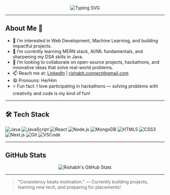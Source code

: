 <p align="center">
  <img src="https://readme-typing-svg.herokuapp.com?font=Fira+Code&size=25&pause=1000&center=true&vCenter=true&width=500&lines=Hi+There!+I'm+Rishabh;Passionate+Web+Developer;AI+Enthusiast;Hackathon+Lover;Always+Learning+%F0%9F%92%BB" alt="Typing SVG" />
</p>

---

## About Me 👋

- 👀 I’m interested in Web Development, Machine Learning, and building impactful projects.
- 🌱 I’m currently learning MERN stack, AI/ML fundamentals, and sharpening my DSA skills in Java.
- 💞️ I’m looking to collaborate on open-source projects, hackathons, and innovative ideas that solve real-world problems.
- 📫 Reach me at: [LinkedIn](https://www.linkedin.com/in/Rishabh--Prajapati) | rishabh.connect@gmail.com
- 😄 Pronouns: He/Him
- ⚡ Fun fact: I love participating in hackathons — solving problems with creativity and code is my kind of fun!

---

## 🛠️ Tech Stack

![Java](https://img.shields.io/badge/Java-ED8B00?style=for-the-badge&logo=openjdk&logoColor=white)
![JavaScript](https://img.shields.io/badge/JavaScript-F7DF1E?style=for-the-badge&logo=javascript&logoColor=black)
![React](https://img.shields.io/badge/React-20232A?style=for-the-badge&logo=react&logoColor=61DAFB)
![Node.js](https://img.shields.io/badge/Node.js-339933?style=for-the-badge&logo=nodedotjs&logoColor=white)
![MongoDB](https://img.shields.io/badge/MongoDB-4EA94B?style=for-the-badge&logo=mongodb&logoColor=white)
![HTML5](https://img.shields.io/badge/HTML5-E34F26?style=for-the-badge&logo=html5&logoColor=white)
![CSS3](https://img.shields.io/badge/CSS3-1572B6?style=for-the-badge&logo=css3&logoColor=white)
![Next.js](https://img.shields.io/badge/Next.js-000000?style=for-the-badge&logo=nextdotjs&logoColor=white)
![Git](https://img.shields.io/badge/Git-F05032?style=for-the-badge&logo=git&logoColor=white)
![VSCode](https://img.shields.io/badge/VSCode-007ACC?style=for-the-badge&logo=visualstudiocode&logoColor=white)

---

## GitHub Stats

<p align="center">
  <img src="https://github-readme-stats.vercel.app/api?username=Rishabh6353&show_icons=true&theme=radical" alt="Rishabh's GitHub Stats" />
</p>

---

> "Consistency beats motivation." — Currently building projects, learning new tech, and preparing for placements!


